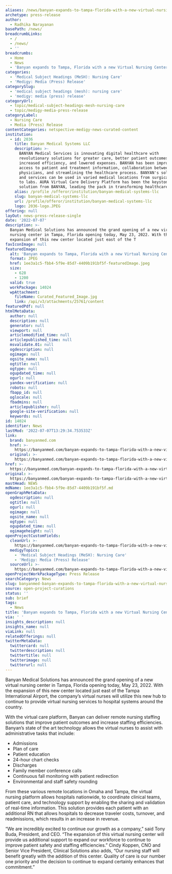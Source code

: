 ```yaml
---
aliases: /news/banyan-expands-to-tampa-florida-with-a-new-virtual-nursing-center
archetype: press-release
author:
  - Radhika Narayanan
basePath: /news/
breadcrumbLinks:
  - /
  - /news/
  - ''
breadcrumbs:
  - Home
  - News
  - 'Banyan expands to Tampa, Florida with a new Virtual Nursing Center'
categories:
  - 'Medical Subject Headings (MeSH): Nursing Care'
  - 'Medigy: Media (Press) Release'
categorySlug:
  - 'medical subject headings (mesh): nursing care'
  - 'medigy: media (press) release'
categoryUrl:
  - topic/medical-subject-headings-mesh-nursing-care
  - topic/medigy-media-press-release
categoryLabel:
  - Nursing Care
  - Media (Press) Release
contentCategories: netspective-medigy-news-curated-content
institution:
  - id: 2036
    title: Banyan Medical Systems LLC
    description: >-
      BANYAN Medical Services is innovating digital healthcare with
      revolutionary solutions for greater care, better patient outcomes,
      increased efficiency, and lowered expenses. BANYAN has been improving
      access to patient and treatment information, collaboration between
      physicians, and streamlining the healthcare process. BANYAN's solutions
      and services can be used in varied medical locations from surgical suites
      to labs. AURA Virtual Care Delivery Platform has been the keystone
      solution from BANYAN, leading the pack in transforming healthcare.
    alias: /profile /offeror/institution/banyan-medical-systems-llc
    slug: banyan-medical-systems-llc
    url: /profile/offeror/institution/banyan-medical-systems-llc
    logo: 2036-logo.JPEG
offering: null
layOut: news-press-release-single
date: '2022-07-07'
description: >-
  Banyan Medical Solutions has announced the grand opening of a new virtual
  nursing center in Tampa, Florida opening today, May 23, 2022. With the
  expansion of this new center located just east of the T
favIconImage: null
featuredImage:
  alt: 'Banyan expands to Tampa, Florida with a new Virtual Nursing Center'
  format: JPEG
  href: 1ee3a1c5-fbb4-5f9e-85d7-4409b191bf5f-featuredImage.jpeg
  size:
    - 628
    - 1200
  valid: true
  workPackage: 14024
  wpAttachment:
    fileName: Curated_Featured_Image.jpg
    link: /api/v3/attachments/25761/content
featuredPdf: null
htmlMetaData:
  author: null
  description: null
  generator: null
  viewport: null
  articlemodified_time: null
  articlepublished_time: null
  msvalidate.01: null
  ogdescription: null
  ogimage: null
  ogsite_name: null
  ogtitle: null
  ogtype: null
  ogupdated_time: null
  ogurl: null
  yandex-verification: null
  robots: null
  fbapp_id: null
  oglocale: null
  fbadmins: null
  articlepublisher: null
  google-site-verification: null
  keywords: null
id: 14024
identifier: News
lastMod: '2022-07-07T13:29:34.753533Z'
link:
  brand: banyanmed.com
  href: >-
    https://banyanmed.com/banyan-expands-to-tampa-florida-with-a-new-virtual-nursing-center/
  original: >-
    https://banyanmed.com/banyan-expands-to-tampa-florida-with-a-new-virtual-nursing-center/
href: >-
  https://banyanmed.com/banyan-expands-to-tampa-florida-with-a-new-virtual-nursing-center/
original: >-
  https://banyanmed.com/banyan-expands-to-tampa-florida-with-a-new-virtual-nursing-center/
mastHead: NEWS
mdName: 1ee3a1c5-fbb4-5f9e-85d7-4409b191bf5f.md
openGraphMetaData:
  ogdescription: null
  ogtitle: null
  ogurl: null
  ogimage: null
  ogsite_name: null
  ogtype: null
  ogupdated_time: null
  ogimageheight: null
openProjectCustomFields:
  cleanUrl: >-
    https://banyanmed.com/banyan-expands-to-tampa-florida-with-a-new-virtual-nursing-center/
  medigyTopics:
    - 'Medical Subject Headings (MeSH): Nursing Care'
    - 'Medigy: Media (Press) Release'
  sourceUrl: >-
    https://banyanmed.com/banyan-expands-to-tampa-florida-with-a-new-virtual-nursing-center/
openProjectWorkPackageType: Press Release
searchCategory: News
slug: banyanmed-banyan-expands-to-tampa-florida-with-a-new-virtual-nursing-center
source: open-project-curations
status: ''
sub: brief
tags:
  - News
title: 'Banyan expands to Tampa, Florida with a new Virtual Nursing Center'
via: ' '
insights_description: null
insights_name: null
viaLink: null
relatedOfferings: null
twitterMetaData:
  twittercard: null
  twitterdescription: null
  twittertitle: null
  twitterimage: null
  twitterurl: null
---
```

<div id="readability-page-1" class="page"><div data-id="4534fec" data-element_type="widget" data-widget_type="theme-post-content.default"><div><p>Banyan Medical Solutions has announced the grand opening of a new virtual nursing center in Tampa, Florida opening today, May 23, 2022. With the expansion of this new center located just east of the Tampa International Airport, the company’s virtual nurses will utilize this new hub to continue to provide virtual nursing services to hospital systems around the country.&nbsp;</p><p>With the virtual care platform, Banyan can deliver remote nursing staffing solutions that improve patient outcomes and increase staffing efficiencies. Banyan’s state of the art technology allows the virtual nurses to assist with administrative tasks that include:&nbsp;</p><ul><li>Admissions</li><li>Plan of care</li><li>Patient education</li><li>24-hour chart checks</li><li>Discharges</li><li>Family member conference calls</li><li>Continuous fall monitoring with patient redirection</li><li>Environmental and staff safety rounding</li></ul><p>From these various remote locations in Omaha and Tampa, the virtual nursing platform allows hospitals nationwide, to coordinate clinical teams, patient care, and technology support by enabling the sharing and validation of real-time information. This solution provides each patient with an additional RN that allows hospitals to decrease traveler costs, turnover, and readmissions, which results in an increase in revenue.</p><p>“We are incredibly excited to continue our growth as a company,” said Tony Buda, President, and CEO. “The expansion of this virtual nursing center will provide us additional support to expand our workforce to continue to improve patient safety and staffing efficiencies.” Cindy Koppen, CNO and Senior Vice President, Clinical Solutions also adds, “Our nursing staff will benefit greatly with the addition of this center. Quality of care is our number one priority and the decision to continue to expand certainly enhances that commitment.”</p></div></div></div>